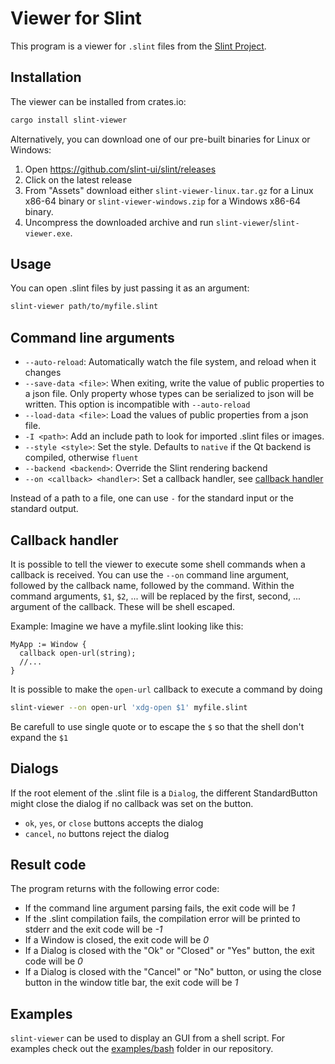 <!-- Copyright © SixtyFPS GmbH <info@slint.dev> ; SPDX-License-Identifier: GPL-3.0-only OR LicenseRef-Slint-Royalty-free-1.1 OR LicenseRef-Slint-commercial -->
# Viewer for Slint

This program is a viewer for `.slint` files from the [Slint Project](https://slint.dev).

## Installation

The viewer can be installed from crates.io:

```bash
cargo install slint-viewer
```

Alternatively, you can download one of our pre-built binaries for Linux or Windows:

1. Open <https://github.com/slint-ui/slint/releases>
2. Click on the latest release
3. From "Assets" download either `slint-viewer-linux.tar.gz` for a Linux x86-64 binary
   or `slint-viewer-windows.zip` for a Windows x86-64 binary.
4. Uncompress the downloaded archive and run `slint-viewer`/`slint-viewer.exe`.

## Usage

You can open .slint files by just passing it as an argument:

```bash
slint-viewer path/to/myfile.slint
```

## Command line arguments

 - `--auto-reload`: Automatically watch the file system, and reload when it changes
 - `--save-data <file>`: When exiting, write the value of public properties to a json file.
   Only property whose types can be serialized to json will be written.
   This option is incompatible with `--auto-reload`
 - `--load-data <file>`: Load the values of public properties from a json file.
 - `-I <path>`: Add an include path to look for imported .slint files or images.
 - `--style <style>`: Set the style. Defaults to `native` if the Qt backend is compiled, otherwise `fluent`
 - `--backend <backend>`: Override the Slint rendering backend
 - `--on <callback> <handler>`: Set a callback handler, see [callback handler](#callback-handlers)

Instead of a path to a file, one can use `-` for the standard input or the standard output.

## Callback handler

It is possible to tell the viewer to execute some shell commands when a callback is received.
You can use the `--on` command line argument, followed by the callback name, followed by the command.
Within the command arguments, `$1`, `$2`, ... will be replaced by the first, second, ... argument of the
callback. These will be shell escaped.

Example: Imagine we have a myfile.slint looking like this:

```slint
MyApp := Window {
  callback open-url(string);
  //...
}
```

It is possible to make the `open-url` callback to execute a command by doing

```bash
slint-viewer --on open-url 'xdg-open $1' myfile.slint
```

Be carefull to use single quote or to escape the `$` so that the shell don't expand the `$1`


## Dialogs

If the root element of the .slint file is a `Dialog`, the different StandardButton might close
the dialog if no callback was set on the button.

 - `ok`, `yes`, or `close` buttons accepts the dialog
 - `cancel`, `no` buttons reject the dialog

## Result code

The program returns with the following error code:
 - If the command line argument parsing fails, the exit code will be *1*
 - If the .slint compilation fails, the compilation error will be printed to stderr and the exit code
   will be *-1*
 - If a Window is closed, the exit code will be *0*
 - If a Dialog is closed with the "Ok" or "Closed" or "Yes" button, the exit code will be *0*
 - If a Dialog is closed with the "Cancel" or "No" button, or using the close button in the window
   title bar, the exit code will be *1*

## Examples

`slint-viewer` can be used to display an GUI from a shell script. For examples check out the
[examples/bash](https://github.com/slint-ui/slint/tree/master/examples/bash) folder in our repository.
